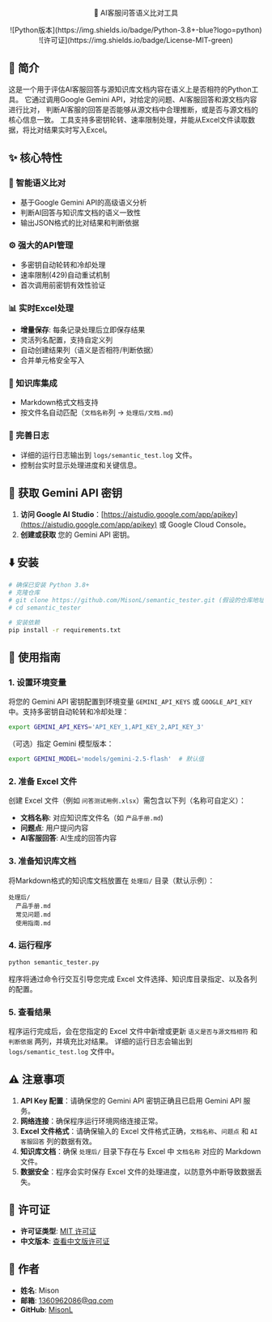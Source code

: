 <p align="center">
🚀 AI客服问答语义比对工具
</p>
<p align="center">
![Python版本](https://img.shields.io/badge/Python-3.8+-blue?logo=python) ![许可证](https://img.shields.io/badge/License-MIT-green)
</p>

## 📖 简介
这是一个用于评估AI客服回答与源知识库文档内容在语义上是否相符的Python工具。
它通过调用Google Gemini API，对给定的问题、AI客服回答和源文档内容进行比对，
判断AI客服的回答是否能够从源文档中合理推断，或是否与源文档的核心信息一致。
工具支持多密钥轮转、速率限制处理，并能从Excel文件读取数据，将比对结果实时写入Excel。

## ✨ 核心特性
### 🧠 智能语义比对
- 基于Google Gemini API的高级语义分析
- 判断AI回答与知识库文档的语义一致性
- 输出JSON格式的比对结果和判断依据

### ⚙️ 强大的API管理
- 多密钥自动轮转和冷却处理
- 速率限制(429)自动重试机制
- 首次调用前密钥有效性验证

### 📊 实时Excel处理
- **增量保存**: 每条记录处理后立即保存结果
- 灵活列名配置，支持自定义列
- 自动创建结果列（语义是否相符/判断依据）
- 合并单元格安全写入

### 📂 知识库集成
- Markdown格式文档支持
- 按文件名自动匹配（`文档名称`列 → `处理后/文档.md`)

### 📝 完善日志
-   详细的运行日志输出到 `logs/semantic_test.log` 文件。
-   控制台实时显示处理进度和关键信息。

## 🔑 获取 Gemini API 密钥
1.  **访问 Google AI Studio**：[https://aistudio.google.com/app/apikey](https://aistudio.google.com/app/apikey) 或 Google Cloud Console。
2.  **创建或获取** 您的 Gemini API 密钥。

## ⬇️ 安装
```bash
# 确保已安装 Python 3.8+
# 克隆仓库
# git clone https://github.com/MisonL/semantic_tester.git (假设的仓库地址)
# cd semantic_tester

# 安装依赖
pip install -r requirements.txt
```

## 🚦 使用指南
### 1. 设置环境变量
将您的 Gemini API 密钥配置到环境变量 `GEMINI_API_KEYS` 或 `GOOGLE_API_KEY` 中。支持多密钥自动轮转和冷却处理：
```bash
export GEMINI_API_KEYS='API_KEY_1,API_KEY_2,API_KEY_3'
```
（可选）指定 Gemini 模型版本：
```bash
export GEMINI_MODEL='models/gemini-2.5-flash'  # 默认值
```

### 2. 准备 Excel 文件
创建 Excel 文件（例如 `问答测试用例.xlsx`）需包含以下列（名称可自定义）：
- **文档名称**: 对应知识库文件名（如 `产品手册.md`)
- **问题点**: 用户提问内容
- **AI客服回答**: AI生成的回答内容

### 3. 准备知识库文档
将Markdown格式的知识库文档放置在 `处理后/` 目录（默认示例）：
```
处理后/
  产品手册.md
  常见问题.md
  使用指南.md
```

### 4. 运行程序
```bash
python semantic_tester.py
```
程序将通过命令行交互引导您完成 Excel 文件选择、知识库目录指定、以及各列的配置。

### 5. 查看结果
程序运行完成后，会在您指定的 Excel 文件中新增或更新 `语义是否与源文档相符` 和 `判断依据` 两列，并填充比对结果。
详细的运行日志会输出到 `logs/semantic_test.log` 文件中。

## ⚠️ 注意事项
1.  **API Key 配置**：请确保您的 Gemini API 密钥正确且已启用 Gemini API 服务。
2.  **网络连接**：确保程序运行环境网络连接正常。
3.  **Excel 文件格式**：请确保输入的 Excel 文件格式正确，`文档名称`、`问题点` 和 `AI客服回答` 列的数据有效。
4.  **知识库文档**：确保 `处理后/` 目录下存在与 Excel 中 `文档名称` 对应的 Markdown 文件。
5.  **数据安全**：程序会实时保存 Excel 文件的处理进度，以防意外中断导致数据丢失。

## 📜 许可证
-   **许可证类型**: [MIT 许可证](LICENSE)
-   **中文版本**: [查看中文版许可证](LICENSE-CN)

## 👤 作者
-   **姓名**: Mison
-   **邮箱**: 1360962086@qq.com
-   **GitHub**: [MisonL](https://github.com/MisonL)

